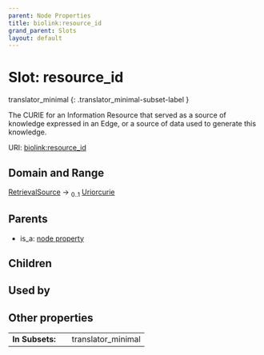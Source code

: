 ```yaml
---
parent: Node Properties
title: biolink:resource_id
grand_parent: Slots
layout: default
---
```


# Slot: resource_id

translator_minimal
{: .translator_minimal-subset-label }


The CURIE for an Information Resource that served as a source of knowledge expressed in an Edge, or a source of data used to generate this knowledge.

URI: [biolink:resource_id](https://w3id.org/biolink/resource_id)

## Domain and Range

[RetrievalSource](RetrievalSource.md) ->  <sub>0..1</sub> [Uriorcurie](types/Uriorcurie.md)

## Parents

 *  is_a: [node property](node_property.md)

## Children


## Used by


## Other properties

|  |  |  |
| --- | --- | --- |
| **In Subsets:** | | translator_minimal |

